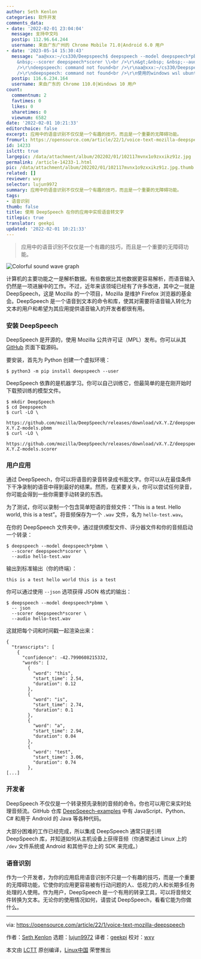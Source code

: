 ```yaml
---
author: Seth Kenlon
categories: 软件开发
comments_data:
- date: '2022-02-01 23:04:04'
  message: 支持中文吗
  postip: 112.96.64.244
  username: 来自广东广州的 Chrome Mobile 71.0|Android 6.0 用户
- date: '2023-05-14 15:30:43'
  message: "aa@xxx:~/cs330/Deepspeech$ deepspeech --model deepspeech*pbmm \\<br />\r\n--scorer&gt;&nbsp;
    &nbsp;--scorer deepspeech*scorer \\<br />\r\n&gt;&nbsp; &nbsp;--audio toefl1.mp3<br
    />\r\ndeepspeech: command not found<br />\r\naa@xxx:~/cs330/Deepspeech$ deepspeech<br
    />\r\ndeepspeech: command not found<br />\r\n使用的windows wsl ubuntu，有点像win10的path问题，请问这个如何解决"
  postip: 116.6.234.164
  username: 来自广东的 Chrome 110.0|Windows 10 用户
count:
  commentnum: 2
  favtimes: 0
  likes: 0
  sharetimes: 0
  viewnum: 6582
date: '2022-02-01 10:21:33'
editorchoice: false
excerpt: 应用中的语音识别不仅仅是一个有趣的技巧，而且是一个重要的无障碍功能。
fromurl: https://opensource.com/article/22/1/voice-text-mozilla-deepspeech
id: 14233
islctt: true
largepic: /data/attachment/album/202202/01/102117mvnx1o9zxxikz91z.jpg
permalink: /article-14233-1.html
pic: /data/attachment/album/202202/01/102117mvnx1o9zxxikz91z.jpg.thumb.jpg
related: []
reviewer: wxy
selector: lujun9972
summary: 应用中的语音识别不仅仅是一个有趣的技巧，而且是一个重要的无障碍功能。
tags:
- 语音识别
thumb: false
title: 使用 DeepSpeech 在你的应用中实现语音转文字
titlepic: true
translator: geekpi
updated: '2022-02-01 10:21:33'
---
```



> 
> 应用中的语音识别不仅仅是一个有趣的技巧，而且是一个重要的无障碍功能。
> 
> 
> 


![](/data/attachment/album/202202/01/102117mvnx1o9zxxikz91z.jpg "Colorful sound wave graph")


计算机的主要功能之一是解析数据。有些数据比其他数据更容易解析，而语音输入仍然是一项进展中的工作。不过，近年来该领域已经有了许多改进，其中之一就是 DeepSpeech，这是 Mozilla 的一个项目，Mozilla 是维护 Firefox 浏览器的基金会。DeepSpeech 是一个语音到文本的命令和库，使其对需要将语音输入转化为文本的用户和希望为其应用提供语音输入的开发者都很有用。


### 安装 DeepSpeech


DeepSpeech 是开源的，使用 Mozilla 公共许可证（MPL）发布。你可以从其 [GitHub](https://github.com/mozilla/DeepSpeech) 页面下载源码。


要安装，首先为 Python 创建一个虚拟环境：



```
$ python3 -m pip install deepspeech --user

```

DeepSpeech 依靠的是机器学习。你可以自己训练它，但最简单的是在刚开始时下载预训练的模型文件。



```
$ mkdir DeepSpeech
$ cd Deepspeech
$ curl -LO \
  https://github.com/mozilla/DeepSpeech/releases/download/vX.Y.Z/deepspeech-X.Y.Z-models.pbmm
$ curl -LO \
  https://github.com/mozilla/DeepSpeech/releases/download/vX.Y.Z/deepspeech-X.Y.Z-models.scorer

```

### 用户应用


通过 DeepSpeech，你可以将语音的录音转录成书面文字。你可以从在最佳条件下干净录制的语音中得到最好的结果。然而，在紧要关头，你可以尝试任何录音，你可能会得到一些你需要手动转录的东西。


为了测试，你可以录制一个包含简单短语的音频文件：“This is a test. Hello world, this is a test”。将音频保存为一个 `.wav` 文件，名为 `hello-test.wav`。


在你的 DeepSpeech 文件夹中，通过提供模型文件、评分器文件和你的音频启动一个转录：



```
$ deepspeech --model deepspeech*pbmm \
  --scorer deepspeech*scorer \
  --audio hello-test.wav

```

输出到标准输出（你的终端）：



```
this is a test hello world this is a test

```

你可以通过使用 `--json` 选项获得 JSON 格式的输出：



```
$ deepspeech --model deepspeech*pbmm \
  -- json
  --scorer deepspeech*scorer \
  --audio hello-test.wav

```

这就把每个词和时间戳一起渲染出来：



```
{
  "transcripts": [
    {
      "confidence": -42.7990608215332,
      "words": [
        {
          "word": "this",
          "start_time": 2.54,
          "duration": 0.12
        },
        {
          "word": "is",
          "start_time": 2.74,
          "duration": 0.1
        },
        {
          "word": "a",
          "start_time": 2.94,
          "duration": 0.04
        },
        {
          "word": "test",
          "start_time": 3.06,
          "duration": 0.74
        },
[...]

```

### 开发者


DeepSpeech 不仅仅是一个转录预先录制的音频的命令。你也可以用它来实时处理音频流。GitHub 仓库 [DeepSpeech-examples](https://github.com/mozilla/DeepSpeech-examples) 中有 JavaScript、Python、C# 和用于 Android 的 Java 等各种代码。


大部分困难的工作已经完成，所以集成 DeepSpeech 通常只是引用 DeepSpeech 库，并知道如何从主机设备上获得音频（你通常通过 Linux 上的 `/dev` 文件系统或 Android 和其他平台上的 SDK 来完成。）


### 语音识别


作为一个开发者，为你的应用启用语音识别不只是一个有趣的技巧，而是一个重要的无障碍功能，它使你的应用更容易被有行动问题的人、低视力的人和长期多任务处理的人使用。作为用户，DeepSpeech 是一个有用的转录工具，可以将音频文件转换为文本。无论你的使用情况如何，请尝试 DeepSpeech，看看它能为你做什么。




---


via: <https://opensource.com/article/22/1/voice-text-mozilla-deepspeech>


作者：[Seth Kenlon](https://opensource.com/users/seth) 选题：[lujun9972](https://github.com/lujun9972) 译者：[geekpi](https://github.com/geekpi) 校对：[wxy](https://github.com/wxy)


本文由 [LCTT](https://github.com/LCTT/TranslateProject) 原创编译，[Linux中国](https://linux.cn/) 荣誉推出